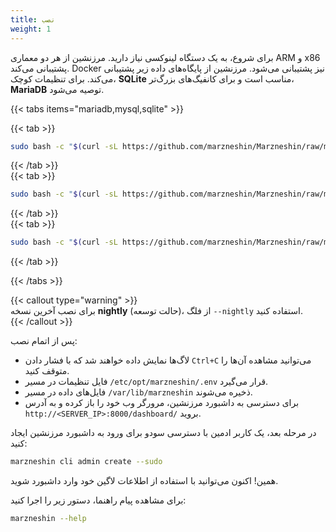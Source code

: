 ```yaml
---  
title: نصب  
weight: 1  
---  
```


برای شروع، به یک دستگاه لینوکسی نیاز دارید. مرزنشین از هر دو معماری ARM و x86 پشتیبانی می‌کند. Docker نیز پشتیبانی می‌شود. مرزنشین از پایگاه‌های داده زیر پشتیبانی می‌کند. برای تنظیمات کوچک، **SQLite** مناسب است و برای کانفیگ‌های بزرگ‌تر، **MariaDB** توصیه می‌شود. 

{{< tabs items="mariadb,mysql,sqlite" >}}  

{{< tab >}}  
```bash  
sudo bash -c "$(curl -sL https://github.com/marzneshin/Marzneshin/raw/master/script.sh)" @ install --database mariadb  
```  
{{< /tab >}}  
{{< tab >}}  
```bash  
sudo bash -c "$(curl -sL https://github.com/marzneshin/Marzneshin/raw/master/script.sh)" @ install --database mysql  
```  
{{< /tab >}}  
{{< tab >}}  
```bash  
sudo bash -c "$(curl -sL https://github.com/marzneshin/Marzneshin/raw/master/script.sh)" @ install  
```  
{{< /tab >}}  

{{< /tabs >}}  

{{< callout type="warning" >}}  
برای نصب آخرین نسخه **nightly** (حالت توسعه)، از فلگ `--nightly` استفاده کنید.  
{{< /callout >}}  

پس از اتمام نصب:  

- لاگ‌ها نمایش داده خواهند شد که با فشار دادن `Ctrl+C` می‌توانید مشاهده آن‌ها را متوقف کنید.  
- فایل تنظیمات در مسیر `/etc/opt/marzneshin/.env` قرار می‌گیرد.  
- فایل‌های داده در مسیر `/var/lib/marzneshin` ذخیره می‌شوند.  
- برای دسترسی به داشبورد مرزنشین، مرورگر وب خود را باز کرده و به آدرس `http://<SERVER_IP>:8000/dashboard/` بروید.  

در مرحله بعد، یک کاربر ادمین با دسترسی سودو برای ورود به داشبورد مرزنشین ایجاد کنید:  

```bash  
marzneshin cli admin create --sudo  
```  

همین! اکنون می‌توانید با استفاده از اطلاعات لاگین خود وارد داشبورد شوید.  

برای مشاهده پیام راهنما، دستور زیر را اجرا کنید:  

```bash  
marzneshin --help  
```